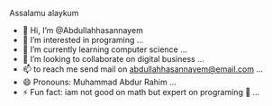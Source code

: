 Assalamu alaykum 
- 👋 Hi, I’m @Abdullahhasannayem
- 👀 I’m interested in programing ...
- 🌱 I’m currently learning computer science ...
- 💞️ I’m looking to collaborate on digital business ...
- 📫 to reach me send mail on abdullahhasannayem@email.com ...
- 😄 Pronouns: Muhammad Abdur Rahim ...
- ⚡ Fun fact: iam not good on math but expert on programing 🙂 ...
